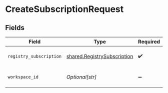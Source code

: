 # CreateSubscriptionRequest


## Fields

| Field                                                                      | Type                                                                       | Required                                                                   | Description                                                                |
| -------------------------------------------------------------------------- | -------------------------------------------------------------------------- | -------------------------------------------------------------------------- | -------------------------------------------------------------------------- |
| `registry_subscription`                                                    | [shared.RegistrySubscription](../../models/shared/registrysubscription.md) | :heavy_check_mark:                                                         | The subscription to create                                                 |
| `workspace_id`                                                             | *Optional[str]*                                                            | :heavy_minus_sign:                                                         | The workspace ID                                                           |